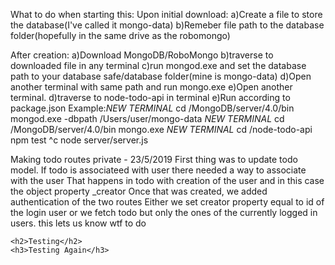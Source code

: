 What to do when starting this:
Upon initial download:
    a)Create a file to store the database(I've called it mongo-data)
    b)Remeber file path to the database folder(hopefully in the same drive as the robomongo)

After creation:
    a)Download MongoDB/RoboMongo
    b)traverse to downloaded file in any terminal
    c)run mongod.exe and set the database path to your database safe/database folder(mine is mongo-data)
    d)Open another terminal with same path and run mongo.exe
    e)Open another terminal.
    d)traverse to node-todo-api in terminal
    e)Run according to package.json
Example:*NEW TERMINAL* 
            cd /MongoDB/server/4.0/bin
                mongod.exe -dbpath /Users/user/mongo-data
        *NEW TERMINAL*
            cd /MongoDB/server/4.0/bin
                mongo.exe
        *NEW TERMINAL*
            cd /node-todo-api
                npm test
                ^c
                node server/server.js


Making todo routes private - 23/5/2019
    First thing was to update todo model. If todo is associateed with user there needed a way to associate with the user
    That happens in todo with creation of the user and in this case the object property _creator
    Once that was created, we added authentication of the two routes
    Either we set creator property equal to id of the login user
    or we fetch todo but only the ones of the currently logged in users.
    this lets us know wtf to do

    <h2>Testing</h2>
    <h3>Testing Again</h3>
    